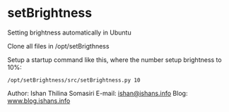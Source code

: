 setBrightness
=============

Setting brightness automatically in Ubuntu

Clone all files in /opt/setBrigthness

Setup a startup command like this, where the number setup brightness to 10%: 

    /opt/setBrightness/src/setBrightness.py 10

Author: Ishan Thilina Somasiri
E-mail: ishan@ishans.info
Blog: www.blog.ishans.info
